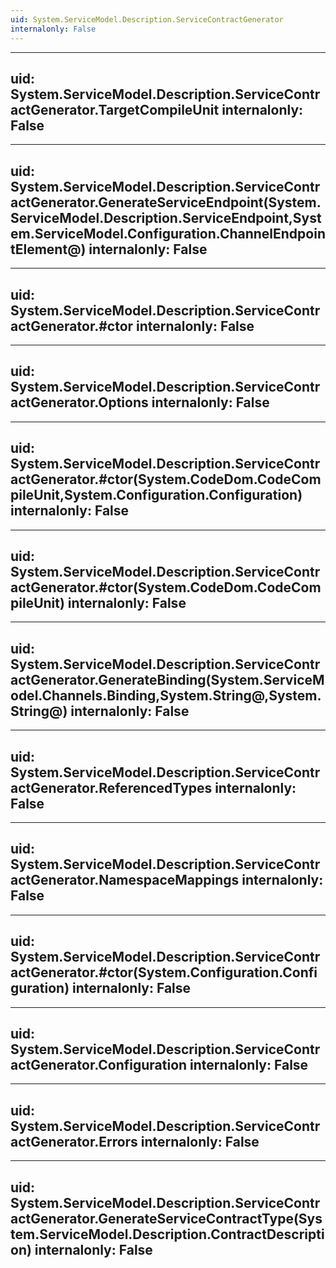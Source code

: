 ```yaml
---
uid: System.ServiceModel.Description.ServiceContractGenerator
internalonly: False
---
```


---
uid: System.ServiceModel.Description.ServiceContractGenerator.TargetCompileUnit
internalonly: False
---

---
uid: System.ServiceModel.Description.ServiceContractGenerator.GenerateServiceEndpoint(System.ServiceModel.Description.ServiceEndpoint,System.ServiceModel.Configuration.ChannelEndpointElement@)
internalonly: False
---

---
uid: System.ServiceModel.Description.ServiceContractGenerator.#ctor
internalonly: False
---

---
uid: System.ServiceModel.Description.ServiceContractGenerator.Options
internalonly: False
---

---
uid: System.ServiceModel.Description.ServiceContractGenerator.#ctor(System.CodeDom.CodeCompileUnit,System.Configuration.Configuration)
internalonly: False
---

---
uid: System.ServiceModel.Description.ServiceContractGenerator.#ctor(System.CodeDom.CodeCompileUnit)
internalonly: False
---

---
uid: System.ServiceModel.Description.ServiceContractGenerator.GenerateBinding(System.ServiceModel.Channels.Binding,System.String@,System.String@)
internalonly: False
---

---
uid: System.ServiceModel.Description.ServiceContractGenerator.ReferencedTypes
internalonly: False
---

---
uid: System.ServiceModel.Description.ServiceContractGenerator.NamespaceMappings
internalonly: False
---

---
uid: System.ServiceModel.Description.ServiceContractGenerator.#ctor(System.Configuration.Configuration)
internalonly: False
---

---
uid: System.ServiceModel.Description.ServiceContractGenerator.Configuration
internalonly: False
---

---
uid: System.ServiceModel.Description.ServiceContractGenerator.Errors
internalonly: False
---

---
uid: System.ServiceModel.Description.ServiceContractGenerator.GenerateServiceContractType(System.ServiceModel.Description.ContractDescription)
internalonly: False
---
